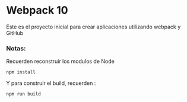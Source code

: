 # Webpack 10

Este es el proyecto inicial para crear aplicaciones utilizando webpack y GitHub

### Notas:
Recuerden reconstruir los modulos de Node
```
npm install
```
Y para construir el build, recuerden :
```
npm run build
```

####
